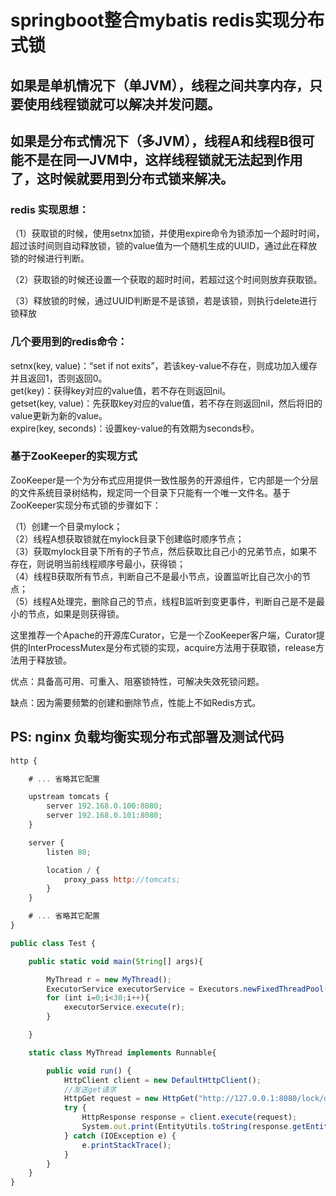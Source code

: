 # springboot整合mybatis redis实现分布式锁

## 如果是单机情况下（单JVM），线程之间共享内存，只要使用线程锁就可以解决并发问题。
## 如果是分布式情况下（多JVM），线程A和线程B很可能不是在同一JVM中，这样线程锁就无法起到作用了，这时候就要用到分布式锁来解决。

### redis 实现思想：

（1）获取锁的时候，使用setnx加锁，并使用expire命令为锁添加一个超时时间，超过该时间则自动释放锁，锁的value值为一个随机生成的UUID，通过此在释放锁的时候进行判断。

（2）获取锁的时候还设置一个获取的超时时间，若超过这个时间则放弃获取锁。

（3）释放锁的时候，通过UUID判断是不是该锁，若是该锁，则执行delete进行锁释放

### 几个要用到的redis命令：

setnx(key, value)：“set if not exits”，若该key-value不存在，则成功加入缓存并且返回1，否则返回0。</br>
get(key)：获得key对应的value值，若不存在则返回nil。</br>
getset(key, value)：先获取key对应的value值，若不存在则返回nil，然后将旧的value更新为新的value。</br>
expire(key, seconds)：设置key-value的有效期为seconds秒。</br>



### 基于ZooKeeper的实现方式
ZooKeeper是一个为分布式应用提供一致性服务的开源组件，它内部是一个分层的文件系统目录树结构，规定同一个目录下只能有一个唯一文件名。基于ZooKeeper实现分布式锁的步骤如下：

（1）创建一个目录mylock； </br>
（2）线程A想获取锁就在mylock目录下创建临时顺序节点； </br>
（3）获取mylock目录下所有的子节点，然后获取比自己小的兄弟节点，如果不存在，则说明当前线程顺序号最小，获得锁； </br>
（4）线程B获取所有节点，判断自己不是最小节点，设置监听比自己次小的节点； </br>
（5）线程A处理完，删除自己的节点，线程B监听到变更事件，判断自己是不是最小的节点，如果是则获得锁。</br>

这里推荐一个Apache的开源库Curator，它是一个ZooKeeper客户端，Curator提供的InterProcessMutex是分布式锁的实现，acquire方法用于获取锁，release方法用于释放锁。

优点：具备高可用、可重入、阻塞锁特性，可解决失效死锁问题。

缺点：因为需要频繁的创建和删除节点，性能上不如Redis方式。

## PS: nginx 负载均衡实现分布式部署及测试代码

```javascript
http {

    # ... 省略其它配置

    upstream tomcats {
        server 192.168.0.100:8080;
        server 192.168.0.101:8080;
    }

    server {
        listen 80;

        location / {
            proxy_pass http://tomcats;
        }
    }

    # ... 省略其它配置
}

public class Test {

    public static void main(String[] args){

        MyThread r = new MyThread();
        ExecutorService executorService = Executors.newFixedThreadPool(5);
        for (int i=0;i<30;i++){
            executorService.execute(r);
        }

    }

    static class MyThread implements Runnable{

        public void run() {
            HttpClient client = new DefaultHttpClient();
            //发送get请求
            HttpGet request = new HttpGet("http://127.0.0.1:8080/lock/data/test");
            try {
                HttpResponse response = client.execute(request);
                System.out.print(EntityUtils.toString(response.getEntity()));
            } catch (IOException e) {
                e.printStackTrace();
            }
        }
    }
}

